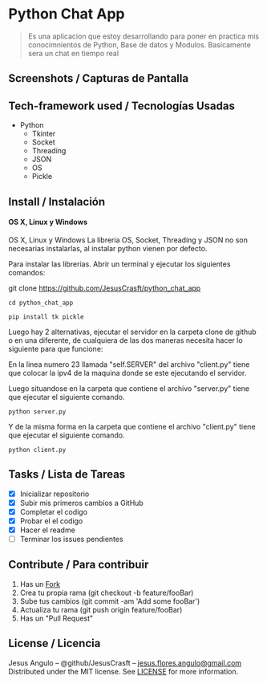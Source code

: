 # Python Chat App
> Es una aplicacion que estoy desarrollando para poner en practica mis conocimnientos de Python, Base de datos y Modulos.
> Basicamente sera un chat en tiempo real

## Screenshots / Capturas de Pantalla

## Tech-framework used / Tecnologías Usadas
- Python
  - Tkinter
  - Socket
  - Threading
  - JSON
  - OS
  - Pickle
 
## Install / Instalación
#### OS X, Linux y Windows
OS X, Linux y Windows
La libreria OS, Socket, Threading y JSON no son necesarias instalarlas, al instalar python vienen por defecto.

Para instalar las librerias. Abrir un terminal y ejecutar los siguientes comandos:

git clone https://github.com/JesusCrasft/python_chat_app

```Shell
cd python_chat_app

pip install tk pickle
```

Luego hay 2 alternativas, ejecutar el servidor en la carpeta clone de github o en una diferente, de cualquiera de las dos maneras necesita hacer lo siguiente para que funcione:

En la linea numero 23 llamada "self.SERVER" del archivo "client.py" tiene que colocar la ipv4 de la maquina donde se este ejecutando el servidor.

Luego situandose en la carpeta que contiene el archivo "server.py" tiene que ejecutar el siguiente comando.
```Shell
python server.py
```
Y de la misma forma en la carpeta que contiene el archivo "client.py" tiene que ejecutar el siguiente comando.
```Shell
python client.py
```

## Tasks / Lista de Tareas
- [x] Inicializar repositorio
- [x] Subir mis primeros cambios a GitHub
- [x] Completar el codigo
- [x] Probar el el codigo
- [x] Hacer el readme
- [ ] Terminar los issues pendientes

## Contribute / Para contribuir
1. Has un [Fork](https://github.com/JesusCrasft/python_chat_app/fork)
2. Crea tu propia rama (git checkout -b feature/fooBar)
3. Sube tus cambios (git commit -am 'Add some fooBar')
4. Actualiza tu rama (git push origin feature/fooBar)
5. Has un "Pull Request"

## License / Licencia
Jesus Angulo – @github/JesusCrasft – jesus.flores.angulo@gmail.com
Distributed under the MIT license. See [LICENSE](LICENSE) for more information.
